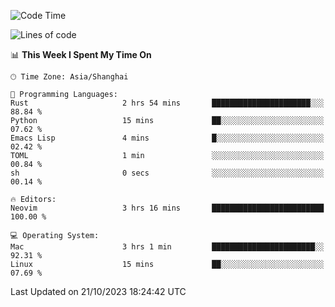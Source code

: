 <!--START_SECTION:waka-->
![Code Time](http://img.shields.io/badge/Code%20Time-1%2C637%20hrs%2033%20mins-blue)

![Lines of code](https://img.shields.io/badge/From%20Hello%20World%20I%27ve%20Written-287.6%20thousand%20lines%20of%20code-blue)

📊 **This Week I Spent My Time On** 

```text
🕑︎ Time Zone: Asia/Shanghai

💬 Programming Languages: 
Rust                     2 hrs 54 mins       ██████████████████████░░░   88.84 % 
Python                   15 mins             ██░░░░░░░░░░░░░░░░░░░░░░░   07.62 % 
Emacs Lisp               4 mins              █░░░░░░░░░░░░░░░░░░░░░░░░   02.42 % 
TOML                     1 min               ░░░░░░░░░░░░░░░░░░░░░░░░░   00.84 % 
sh                       0 secs              ░░░░░░░░░░░░░░░░░░░░░░░░░   00.14 % 

🔥 Editors: 
Neovim                   3 hrs 16 mins       █████████████████████████   100.00 % 

💻 Operating System: 
Mac                      3 hrs 1 min         ███████████████████████░░   92.31 % 
Linux                    15 mins             ██░░░░░░░░░░░░░░░░░░░░░░░   07.69 % 
```


 Last Updated on 21/10/2023 18:24:42 UTC
<!--END_SECTION:waka-->

